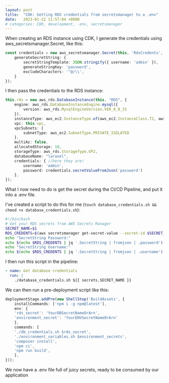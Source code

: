 ```yaml
---
layout: post
title:  "CDK: Getting RDS credentials from secretsmanager to a .env"
date:   2023-01-22 11:57:04 +0000
# categories: CDK, development, .env, secretsmanager
---
```


When creating an RDS instance using CDK, I generate the credentials using aws_secretsmanager.Secret, like this:

```typescript
const credentials = new aws_secretsmanager.Secret(this, 'RdsCredents', {
    generateSecretString: {
        secretStringTemplate: JSON.stringify({ username: 'admin' }),
        generateStringKey: 'password',
        excludeCharacters: '"@/\\',
    }
});
```

I then pass the credentials to the RDS instance:

```typescript
this.rds = new aws_rds.DatabaseInstance(this, "RDS", {
    engine: aws_rds.DatabaseInstanceEngine.mysql({
        version: aws_rds.MysqlEngineVersion.VER_8_0_31
    }),
    instanceType: aws_ec2.InstanceType.of(aws_ec2.InstanceClass.T2, aws_ec2.InstanceSize.MICRO),
    vpc: this.vpc,
    vpcSubnets: {
        subnetType: aws_ec2.SubnetType.PRIVATE_ISOLATED
    },
    multiAz: false,
    allocatedStorage: 10,
    storageType: aws_rds.StorageType.GP2,
    databaseName: "laravel",
    credentials: { //here they are!
        username: 'admin', 
        password: credentials.secretValueFromJson('password') 
    },
});
```

What I now need to do is get the secret during the CI/CD Pipeline, and put it into a .env file.

I've created a script to do this for me (`touch database_credentials.sh && chmod +x database_credentials.sh`):

```bash
#!/bin/bash
# Get your RDS secrets from AWS Secrets Manager
SECRET_NAME=$1
RDS_CREDENTS=$(aws secretsmanager get-secret-value --secret-id $SECRET_NAME)
echo "SecretString Password:"
echo $(echo $RDS_CREDENTS | jq '.SecretString | fromjson | .password')
echo "SecretString Username:"
echo $(echo $RDS_CREDENTS | jq '.SecretString | fromjson | .username')
```

I then run this script in the pipeline:

```yaml
- name: Get database credentials
  run: |
    ./database_credentials.sh ${{ secrets.SECRET_NAME }}
```

We can then run a pre-deployment script like this:

```typescript
deploymentStage.addPre(new ShellStep('BuildAssets', {
    installCommands: ['npm i -g npm@latest'],
    env: {
    'rds_secret': 'YourDBSecretNameOrArn',
    'environment_secret': 'YourENVSecretNameOrArn'
    },
    commands: [
    './db_credentials.sh $rds_secret',
    './environment_variables.sh $environment_secrets',
    'composer install',
    'npm ci',
    'npm run build',
    ],
}));
```

We now have a .env file full of juicy secrets, ready to be consumed by our application